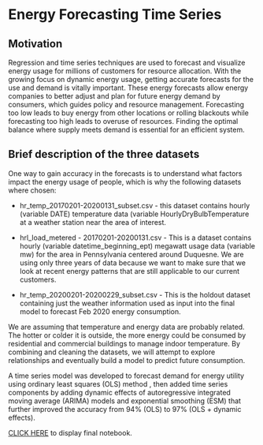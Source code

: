 # Energy Forecasting Time Series

## Motivation
Regression and time series techniques are used to forecast and visualize energy usage for millions of customers for resource allocation. With the growing focus on dynamic energy usage, getting accurate forecasts for the use and demand is vitally important. These energy forecasts allow energy companies to better adjust and plan for future energy demand by consumers, which guides policy and resource management. Forecasting too low leads to buy energy from other locations or rolling blackouts while forecasting too high leads to overuse of resources. Finding the optimal balance where supply meets demand is essential for an efficient system.


## Brief description of the three datasets
One way to gain accuracy in the forecasts is to understand what factors impact the energy usage of people, which is why the following datasets where chosen:

* hr_temp_20170201-20200131_subset.csv - this dataset contains hourly (variable DATE) temperature data (variable
HourlyDryBulbTemperature at a weather station near the area of interest.

* hrl_load_metered - 20170201-20200131.csv - This is a dataset contains hourly (variable datetime_beginning_ept) megawatt usage data (variable mw) for the area in Pennsylvania centered around Duquesne. We are using only three years of data because we want to make sure that we look at recent energy patterns that are still applicable to our current customers.
* hr_temp_20200201-20200229_subset.csv - This is the holdout dataset containing just the weather information used as input into the final model to forecast Feb 2020 energy consumption.

We are assuming that temperature and energy data are probably related. The hotter or colder it is outside, the more energy could be consumed by residential and commercial buildings to manage indoor temperature. By combining and cleaning the datasets, we will attempt to explore relationships and eventually build a model to predict future consumption.

A time series model was developed to forecast demand for energy utility using ordinary least squares (OLS) method , then added time series components by adding dynamic effects of autoregressive integrated moving average (ARIMA) models and exponential smoothing (ESM) that further improved the accuracy from 94% (OLS) to 97% (OLS + dynamic effects).

<a href="https://github.com/jonpresto/Energy-Forecasting-Time-Series/blob/main/Notebook%20for%20energy%20forecast.ipynb">CLICK HERE</a> to display final notebook.
